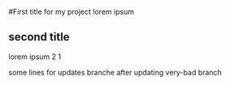 #First title for my project
lorem ipsum
## second title
lorem ipsum 2 1

some lines for updates branche after updating very-bad branch